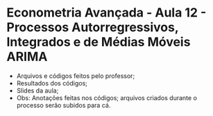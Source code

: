 # Econometria Avançada - Aula 12 - Processos Autorregressivos, Integrados e de Médias Móveis ARIMA
* Arquivos e códigos feitos pelo professor;
* Resultados dos códigos;
* Slides da aula;
* Obs: Anotações feitas nos códigos; arquivos criados durante o processo serão subidos para cá.

